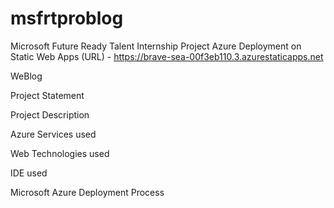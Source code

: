 # msfrtproblog
Microsoft Future Ready Talent Internship Project 
Azure Deployment on Static Web Apps (URL) - https://brave-sea-00f3eb110.3.azurestaticapps.net 

WeBlog 

Project Statement

Project Description

Azure Services used

Web Technologies used

IDE used

Microsoft Azure Deployment Process

